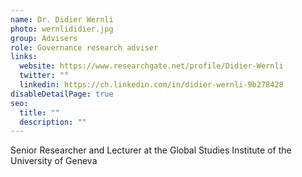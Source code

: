 ```yaml
---
name: Dr. Didier Wernli
photo: wernlididier.jpg
group: Advisers
role: Governance research adviser
links:
  website: https://www.researchgate.net/profile/Didier-Wernli
  twitter: ""
  linkedin: https://ch.linkedin.com/in/didier-wernli-9b278428
disableDetailPage: true
seo:
  title: ""
  description: ""
---
```


Senior Researcher and Lecturer at the Global Studies Institute of the University of Geneva
